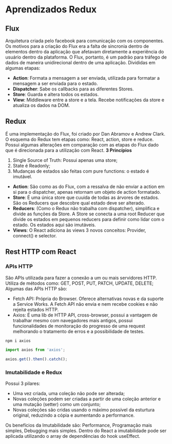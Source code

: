 # Aprendizados Redux

## Flux
Arquitetura criada pelo facebook para comunicação com os componentes.
Os motivos para a criação do Flux era a falta de sincronia dentro de elementos dentro da aplicação que afetavam diretamente a experiência do usuário dentro da plataforma.
O Flux, portanto, é um padrão para tráfego de dados de maneira unidirecional dentro de uma aplicação. Divididas em algumas etapas:
 - **Action**: Formata a mensagem a ser enviada, utilizada para formatar a mensagem a ser enviada para o estado.
 - **Dispatcher**: Sabe os callbacks para as diferentes Stores.
 - **Store**: Guarda e altera todos os estados.
 - **View**: Middleware entre a store e a tela. Recebe notificações da store e atualiza os dados na DOM.

## Redux

É uma implementação do Flux, foi criado por Dan Abramov e Andrew Clark. O esquema do Redux tem etapas como: React, action, store e reduce. Possui algumas alterações em comparação com as etapas do Flux dado que é direcionada para a utilização com React.
**3 Princípios**
 1. Single Source of Truth: Possui apenas uma store;
 2. State é Readonly;
 3. Mudanças de estados são feitas com pure functions: o estado é imutável.

 - **Action**: São como as do Flux, com a ressalva de não enviar a action em si para o dispatcher, apenas retornam um objeto de action formatado.
 - **Store**: É uma única store que cuuida de todas as árvores de estados. São os Reducers que descobre qual estado deve ser alterado.
 - **Reducers**: (Como o Redux não trabalha com dispatcher), simplifica e divide as funções da Store. A Store se conecta a uma root Reducer que divide os estados em pequenos reducers para definir como lidar com o estado. Os estados aqui são imutáveis.
 - **Views**: O React adiciona às views 3 novos conceitos: Provider, connect() e selector.

## Rest HTTP com React

### APIs HTTP

São APIs utilizada para fazer a conexão a um ou mais servidores HTTP.
Utiliza de métodos como: GET, POST, PUT, PATCH, UPDATE, DELETE;
Algumas das APIs HTTP são:
 - Fetch API: Própria do Browser. Oferece alternativas novas e da suporte a Service Works. A Fetch API não envia e nem recebe cookies e não rejeita estados HTTP.
 - Axios: É uma lib de HTTP API, cross-browser, possui a vantagem de trabalhar mesmo com navegadores mais antigos, possui funcionalidades de monitoração do progresso de uma request melhorando o tratamento de erros e a possibilidade de testes.

 ```Bash
npm i axios
 ```

 ```JavaScript
import axios from 'axios';

axios.get().then().catch();
 ```
### Imutabilidade e Redux

Possui 3 pilares:
 - Uma vez criada, uma coleção não pode ser alterada;
 - Novas coleções podem ser criadas a partir de uma coleção anterior e uma mutação (setter) como um conjunto;
 - Novas coleções são cridas usando o máximo possível da esturtura original, reduzindo a cópia e aumentando a performance.

Os benefícios da Imutabilidade são: Performance, Programação mais simples, Debugging mais simples.
Dentro do React a imutabilidade pode ser aplicada utilizando o array de dependências do hook useEffect.
 
